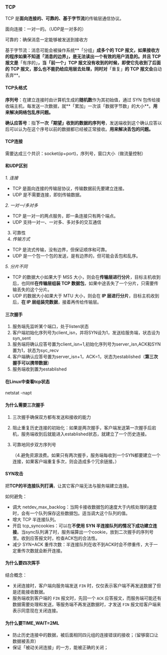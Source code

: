### TCP

TCP 是**面向连接的、可靠的、基于字节流**的传输层通信协议。

面向连接：一对一的。（UDP是一对多的）

可靠的：确保消息一定能够被发送到接收方

基于字节流：消息可能会被操作系统**「分组」**成多个的 TCP 报文，如果接收方的程序如果不知道「消息的边界」，是无法读出一个有效的用户消息的。并且 TCP 报文是**「有序的」**，当「前一个」TCP 报文没有收到的时候，即使它先收到了后面的 TCP 报文，那么也不能扔给应用层去处理，同时对**「重复」**的 TCP 报文会**自动丢弃**。

#### TCP头格式

**序列号**：在建立连接时由计算机生成的**随机数**作为其初始值，通过 SYN 包传给接收端主机，每发送一次数据，就**「累加」一次该「数据字节数」的大小**。**用来解决网络包乱序问题。**

**确认应答号**：指**下一次「期望」收到的数据的序列号**，发送端收到这个确认应答以后可以认为在这个序号以前的数据都已经被正常接收。**用来解决丢包的问题。**

#### TCP连接

需要达成三个共识：socket(ip+port)，序列号，窗口大小（做流量控制）

#### 和UDP区别

*1. 连接*

- TCP 是面向连接的传输层协议，传输数据前先要建立连接。
- UDP 是不需要连接，即刻传输数据。

*2. 一对一/多对多*

- TCP 是一对一的两点服务，即一条连接只有两个端点。
- UDP 支持一对一、一对多、多对多的交互通信

3. 可靠性
4. *传输方式*

- TCP 是流式传输，没有边界，但保证顺序和可靠。
- UDP 是一个包一个包的发送，是有边界的，但可能会丢包和乱序。

*5. 分片不同*

- TCP 的数据大小如果大于 MSS 大小，则会在**传输层进行分片**，目标主机收到后，也同样**在传输层组装 TCP 数据包**，如果中途丢失了一个分片，只需要传输丢失的这个分片。
- UDP 的数据大小如果大于 MTU 大小，则会在 **IP 层进行分片**，目标主机收到后，**在 IP 层组装完数据**，接着再传给传输层。



#### 三次握手

1. 服务端先监听某个端口，处于listen状态
2. 客户端初始化序列号为client_isn，并将SYN设为1，发送给服务端，状态设为syn_sent
3. 服务端将确认应答号置为client_isn+1,初始化序列号为server_isn,ACK和SYN置为1，状态为syc_recv
4. 客户端确认应答号置为server_isn+1，ACK=1，状态为established（**第三次握手可以携带数据**）
5. 服务端收到置为established

#### 在Linux中查看tcp状态

netstat -napt

#### 为什么需要三次握手

1. 三次握手确保双方都有发送和接收的能力

2. 阻止重复历史连接的初始化：如果是两次握手，客户端发送第一次握手后宕机，服务端收到后就能进入established状态，就建立了一个历史连接。

3. 可靠地同步双方序列号

   （4.避免资源浪费。如果只有两次握手，服务端每收到一个SYN都要建立一个连接，如果客户端重复多次，则会造成多个冗余链接。）

#### SYN攻击

把**TCP的半连接队列打满**，让其它客户端无法与服务端建立连接。

如何避免：

- 调大 netdev_max_backlog：当网卡接收数据包的速度大于内核处理的速度时，会有一个队列保存这些数据包。适当调大这个队列的值。
- 增大 TCP 半连接队列。
- 开启 tcp_syncookies：可以在**不使用 SYN 半连接队列的情况下成功建立连接**。当sync队列满了时，服务端算出一个cookie，放到二次握手的序列号里。收到应答报文时，检查ACK包的合法性。
- 减少 SYN+ACK 重传次数：半连接队列在收不到ACK时会不停重传，大于一定重传次数就会断开连接。

#### 为什么要四次挥手

结合概念：

- 关闭连接时，客户端向服务端发送 `FIN` 时，仅仅表示客户端不再发送数据了但是还能接收数据。
- 服务端收到客户端的 `FIN` 报文时，先回一个 `ACK` 应答报文，而服务端可能还有数据需要处理和发送，等服务端不再发送数据时，才发送 `FIN` 报文给客户端来表示同意现在关闭连接。

#### 为什么要TIME_WAIT=2ML

- 防止历史连接中的数据，被后面相同四元组的连接错误的接收；（留够窗口让数据被丢弃）
- 保证「被动关闭连接」的一方，能被正确的关闭；